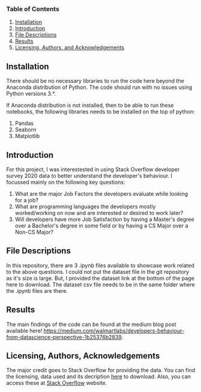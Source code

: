 
### Table of Contents

1. [Installation](#installation)
2. [Introduction](#motivation)
3. [File Descriptions](#files)
4. [Results](#results)
5. [Licensing, Authors, and Acknowledgements](#licensing)

## Installation <a name="installation"></a>

There should be no necessary libraries to run the code here beyond the Anaconda distribution of Python.  The code should run with no issues using Python versions 3.*.

If Anaconda distribution is not installed, then to be able to run these notebooks, the following libraries needs to be installed on the top of python:
1. Pandas
2. Seaborn
3. Matplotlib


## Introduction <a name="motivation"></a>

For this project, I was interestested in using Stack Overflow developer survey 2020 data to better understand the developer's behaviour. I focussed mainly on the following key questions:

1. What are the major Job Factors the developers evaluate while looking for a job?
2. What are programming languages the developers mostly worked/working on now and are interested or desired to work later?
3. Will developers have more Job Satisfaction by having a Master's degree over a Bachelor's degree in some field or by having a CS Major over a Non-CS Major?


## File Descriptions <a name="files"></a>

In this repository, there are 3 .ipynb files available to showcase work related to the above questions. I could not put the dataset file in the git repository as it's size is large. But, I provided the dataset link at the bottom of the page here to download. The dataset csv file needs to be in the same folder where the .ipynb files are there.
 

## Results<a name="results"></a>

The main findings of the code can be found at the medium blog post available here! https://medium.com/walmartlabs/developers-behaviour-from-datascience-perspective-1b25376b2839.

## Licensing, Authors, Acknowledgements<a name="licensing"></a>

The major credit goes to Stack Overflow for providing the data. You can find the licensing, data used and its decription [here](https://drive.google.com/file/d/1dfGerWeWkcyQ9GX9x20rdSGj7WtEpzBB/view) to download. Also, you can access these at [Stack Overflow](https://insights.stackoverflow.com/survey) website.
